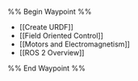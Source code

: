 
%% Begin Waypoint %%
- [[Create URDF]]
- [[Field Oriented Control]]
- [[Motors and Electromagnetism]]
- [[ROS 2 Overview]]

%% End Waypoint %%